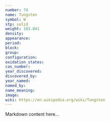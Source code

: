 ```yaml
---
number: 74
name: Tungsten
symbol: W
stp: solid
weight: 183.841
density:
appearance:
period:
block:
group:
configuration:
oxidation_states:
cas_number:
year_discovered:
discovered_by:
year_named:
named_by:
name_meaning:
image:
wiki: https://en.wikipedia.org/wiki/Tungsten
---
```


Markdown content here...
